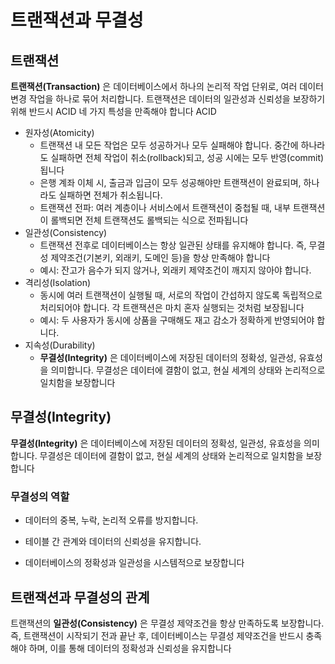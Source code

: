 # 트랜잭션과 무결성

## 트랜잭션
**트랜잭션(Transaction)** 은 데이터베이스에서 하나의 논리적 작업 단위로, 여러 데이터 변경 작업을 하나로 묶어 처리합니다. 트랜잭션은 데이터의 일관성과 신뢰성을 보장하기 위해 반드시 ACID 네 가지 특성을 만족해야 합니다
ACID
- 원자성(Atomicity)
  - 트랜잭션 내 모든 작업은 모두 성공하거나 모두 실패해야 합니다. 중간에 하나라도 실패하면 전체 작업이 취소(rollback)되고, 성공 시에는 모두 반영(commit)됩니다
  - 은행 계좌 이체 시, 출금과 입금이 모두 성공해야만 트랜잭션이 완료되며, 하나라도 실패하면 전체가 취소됩니다.
  - 트랜잭션 전파: 여러 계층이나 서비스에서 트랜잭션이 중첩될 때, 내부 트랜잭션이 롤백되면 전체 트랜잭션도 롤백되는 식으로 전파됩니다
- 일관성(Consistency)
  - 트랜잭션 전후로 데이터베이스는 항상 일관된 상태를 유지해야 합니다. 즉, 무결성 제약조건(기본키, 외래키, 도메인 등)을 항상 만족해야 합니다
  - 예시: 잔고가 음수가 되지 않거나, 외래키 제약조건이 깨지지 않아야 합니다.
- 격리성(Isolation)
  - 동시에 여러 트랜잭션이 실행될 때, 서로의 작업이 간섭하지 않도록 독립적으로 처리되어야 합니다. 각 트랜잭션은 마치 혼자 실행되는 것처럼 보장됩니다
  - 예시: 두 사용자가 동시에 상품을 구매해도 재고 감소가 정확하게 반영되어야 합니다.
- 지속성(Durability)
  - **무결성(Integrity)** 은 데이터베이스에 저장된 데이터의 정확성, 일관성, 유효성을 의미합니다. 무결성은 데이터에 결함이 없고, 현실 세계의 상태와 논리적으로 일치함을 보장합니다


## 무결성(Integrity)
**무결성(Integrity)** 은 데이터베이스에 저장된 데이터의 정확성, 일관성, 유효성을 의미합니다. 무결성은 데이터에 결함이 없고, 현실 세계의 상태와 논리적으로 일치함을 보장합니다

### 무결성의 역할 
- 데이터의 중복, 누락, 논리적 오류를 방지합니다.

- 테이블 간 관계와 데이터의 신뢰성을 유지합니다.

- 데이터베이스의 정확성과 일관성을 시스템적으로 보장합니다

## 트랜잭션과 무결성의 관계
트랜잭션의 **일관성(Consistency)** 은 무결성 제약조건을 항상 만족하도록 보장합니다. 즉, 트랜잭션이 시작되기 전과 끝난 후, 데이터베이스는 무결성 제약조건을 반드시 충족해야 하며, 이를 통해 데이터의 정확성과 신뢰성을 유지합니다

